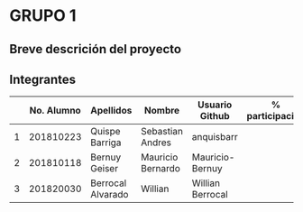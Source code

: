 # GRUPO 1

## Breve descrición del proyecto

## Integrantes

|   | No. Alumno | Apellidos | Nombre | Usuario Github | % participación |
| --- | --- | --- | --- | --- | --- |
|  1 | 201810223 | Quispe Barriga | Sebastian Andres | anquisbarr |  |
|  2 | 201810118 | Bernuy Geiser | Mauricio Bernardo | Mauricio-Bernuy |  |
|  3 | 201820030 | Berrocal Alvarado | Willian | Willian Berrocal |  |
